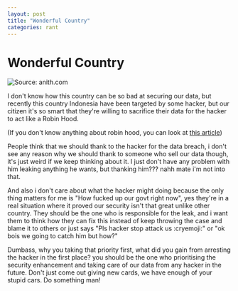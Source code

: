 ```yaml
---
layout: post
title: "Wonderful Country"
categories: rant
---
```


# Wonderful Country

![Source: anith.com](https://i0.wp.com/anith.com/wp-content/uploads/2020/06/1592917248_cyber-attack-data-breach.jpg?resize=990%2C258&ssl=1)

I don't know how this country can be so bad at securing our data, but recently this country Indonesia have been targeted by some hacker, but our citizen it's so smart that they're willing to sacrifice their data for the hacker to act like a Robin Hood.

(If you don't know anything about robin hood, you can look at [this article](https://en.wikipedia.org/wiki/Robin_Hood))

People think that we should thank to the hacker for the data breach, i don't see any reason why we should thank to someone who sell our data though, it's just weird if we keep thinking about it. I just don't have any problem with him leaking anything he wants, but thanking him??? nahh mate i'm not into that.

And also i don't care about what the hacker might doing because the only thing matters for me is "How fucked up our govt right now", yes they're in a real situation where it proved our security isn't that great unlike other country.
They should be the one who is responsible for the leak, and i want them to think how they can fix this instead of keep throwing the case and blame it to others or just says "Pls hacker stop attack us :cryemoji:" or "ok bois we going to catch him but how?"

Dumbass, why you taking that priority first, what did you gain from arresting the hacker in the first place? you should be the one who prioritising the security enhancement and taking care of our data from any hacker in the future.
Don't just come out giving new cards, we have enough of your stupid cars. Do something man!
